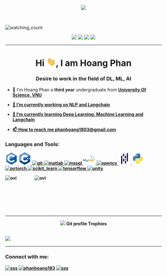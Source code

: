 <p align="center">
  <img src="https://wallpapers.com/images/high/woman-running-in-beach-shore-vwt7yy696bvssilp.webp"/>
</p>
<br>

<p align="left"> 
<img src="https://komarev.com/ghpvc/?username=phanhoang1803&color=brightgreen" alt="watching_count" />
</p>

<p align="center">
<img src="https://img.shields.io/badge/Age-20-blue" />
  <img src="https://img.shields.io/badge/Focus-Deep%20Learning-brightgreen" />
  <img src="https://img.shields.io/badge/Lives-Ho%20Chi%20Minh%20City-success" />
  <img src="https://img.shields.io/badge/Languages-English%20%26%20Vietnamese-brightgreen" />
</p>

<hr>
<h1 align="center">Hi <img src="https://raw.githubusercontent.com/ABSphreak/ABSphreak/master/gifs/Hi.gif" width="30px">, I am Hoang Phan </h1>
<h3 align="center"> Desire to work in the field of DL, ML, AI </h3>


- 📝 I'm Hoang Phan a <b>third year</b> undergraduate from <a href="https://www.hcmus.edu.vn/"> <b>University Of Science, VNU

- 🔭 I’m currently working on **NLP and Langchain**

- 🌱 I’m currently learning **Deep Learning, Machine Learning and Langchain**

- 📫 How to reach me **phanhoang1803@gmail.com**

<h3 align="left">Languages and Tools:</h3>
<p align="left"> <a href="https://www.cprogramming.com/" target="_blank" rel="noreferrer"> <img src="https://raw.githubusercontent.com/devicons/devicon/master/icons/c/c-original.svg" alt="c" width="40" height="40"/> </a> <a href="https://www.w3schools.com/cpp/" target="_blank" rel="noreferrer"> <img src="https://raw.githubusercontent.com/devicons/devicon/master/icons/cplusplus/cplusplus-original.svg" alt="cplusplus" width="40" height="40"/> </a> <a href="https://git-scm.com/" target="_blank" rel="noreferrer"> <img src="https://www.vectorlogo.zone/logos/git-scm/git-scm-icon.svg" alt="git" width="40" height="40"/> </a> <a href="https://www.mathworks.com/" target="_blank" rel="noreferrer"> <img src="https://upload.wikimedia.org/wikipedia/commons/2/21/Matlab_Logo.png" alt="matlab" width="40" height="40"/> </a> <a href="https://www.microsoft.com/en-us/sql-server" target="_blank" rel="noreferrer"> <img src="https://www.svgrepo.com/show/303229/microsoft-sql-server-logo.svg" alt="mssql" width="40" height="40"/> </a> <a href="https://www.mysql.com/" target="_blank" rel="noreferrer"> <img src="https://raw.githubusercontent.com/devicons/devicon/master/icons/mysql/mysql-original-wordmark.svg" alt="mysql" width="40" height="40"/> </a> <a href="https://opencv.org/" target="_blank" rel="noreferrer"> <img src="https://www.vectorlogo.zone/logos/opencv/opencv-icon.svg" alt="opencv" width="40" height="40"/> </a> <a href="https://pandas.pydata.org/" target="_blank" rel="noreferrer"> <img src="https://raw.githubusercontent.com/devicons/devicon/2ae2a900d2f041da66e950e4d48052658d850630/icons/pandas/pandas-original.svg" alt="pandas" width="40" height="40"/> </a> <a href="https://www.python.org" target="_blank" rel="noreferrer"> <img src="https://raw.githubusercontent.com/devicons/devicon/master/icons/python/python-original.svg" alt="python" width="40" height="40"/> </a> <a href="https://pytorch.org/" target="_blank" rel="noreferrer"> <img src="https://www.vectorlogo.zone/logos/pytorch/pytorch-icon.svg" alt="pytorch" width="40" height="40"/> </a> <a href="https://scikit-learn.org/" target="_blank" rel="noreferrer"> <img src="https://upload.wikimedia.org/wikipedia/commons/0/05/Scikit_learn_logo_small.svg" alt="scikit_learn" width="40" height="40"/> </a> <a href="https://www.tensorflow.org" target="_blank" rel="noreferrer"> <img src="https://www.vectorlogo.zone/logos/tensorflow/tensorflow-icon.svg" alt="tensorflow" width="40" height="40"/> </a> <a href="https://unity.com/" target="_blank" rel="noreferrer"> <img src="https://www.vectorlogo.zone/logos/unity3d/unity3d-icon.svg" alt="unity" width="40" height="40"/> </a> </p>


<p><img align="left" src="https://github-readme-stats.vercel.app/api/top-langs?username=phanhoang1803&show_icons=true&locale=en&layout=compact&theme=chartreuse-dark" alt="ovi" /></p>
<p>&nbsp;<img align="right" src="https://github-readme-stats.vercel.app/api?username=phanhoang1803&show_icons=true&locale=en&theme=chartreuse-dark" alt="ovi" width="410" /></p>
<br><br><br><br><br>

<hr>

<p align="center"><img src="https://media.giphy.com/media/QaMcXSekUWx7aogAUr/giphy.gif" width="60" />&nbsp;Git profile Trophies</p><br>
<img src="https://github-profile-trophy.vercel.app/?username=phanhoang1803&theme=juicyfresh&no-bg=true" />

-----

<h3 align="left">Connect with me:</h3>
<p align="left">
<a href="https://www.linkedin.com/in/hoang-phan-van-50265325a/" target="blank"><img align="center" src="https://raw.githubusercontent.com/rahuldkjain/github-profile-readme-generator/master/src/images/icons/Social/linked-in-alt.svg" alt="sss" height="30" width="40" /></a>
<a href="https://www.facebook.com/PhanHoang183/" target="blank"><img align="center" src="https://raw.githubusercontent.com/rahuldkjain/github-profile-readme-generator/master/src/images/icons/Social/facebook.svg" alt="phanhoang183" height="30" width="40" /></a>
<a href="https://www.instagram.com/partsunset/" target="blank"><img align="center" src="https://raw.githubusercontent.com/rahuldkjain/github-profile-readme-generator/master/src/images/icons/Social/instagram.svg" alt="sss" height="30" width="40" /></a>
</p>
